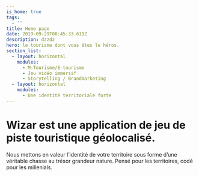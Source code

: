```yaml
---
is_home: true
tags:
  - ''
title: Home page
date: 2019-09-29T08:45:33.619Z
description: dzzdz
hero: le tourisme dont vous êtes le héros.
section_list:
  - layout: horizontal
    modules:
      - M-Tourisme/E-tourisme
      - Jeu vidéo immersif
      - Storytelling / Brandmarketing
  - layout: horizontal
    modules:
      - Une identité territoriale forte
---
```

# Wizar est une application de **jeu de piste** touristique **géolocalisé**.

Nous mettons en valeur l’identité de votre territoire sous forme d’une véritable chasse au trésor grandeur nature. Pensé pour les territoires, codé pour les millenials. 
